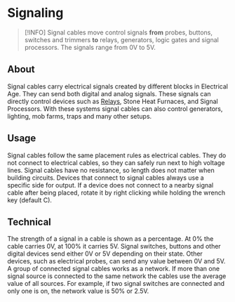 # Signaling

> [!INFO]
> Signal cables move control signals **from** probes, buttons, switches and trimmers **to** relays, generators, logic gates and signal processors.
> The signals range from 0V to 5V.

## About

Signal cables carry electrical signals created by different blocks in Electrical Age. They can send both digital and analog signals. These signals can directly control devices such as [Relays](/1-beginner/switches-and-relays.md), Stone Heat Furnaces, and Signal Processors. With these systems signal cables can also control generators, lighting, mob farms, traps and many other setups.

## Usage

Signal cables follow the same placement rules as electrical cables. They do not connect to electrical cables, so they can safely run next to high voltage lines. Signal cables have no resistance, so length does not matter when building circuits. Devices that connect to signal cables always use a specific side for output. If a device does not connect to a nearby signal cable after being placed, rotate it by right clicking while holding the wrench key (default C).

## Technical

The strength of a signal in a cable is shown as a percentage. At 0% the cable carries 0V, at 100% it carries 5V. Signal switches, buttons and other digital devices send either 0V or 5V depending on their state. Other devices, such as electrical probes, can send any value between 0V and 5V. A group of connected signal cables works as a network. If more than one signal source is connected to the same network the cables use the average value of all sources. For example, if two signal switches are connected and only one is on, the network value is 50% or 2.5V.